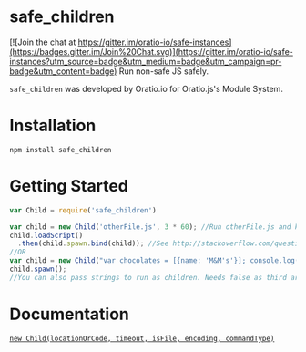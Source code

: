 # safe_children

[![Join the chat at https://gitter.im/oratio-io/safe-instances](https://badges.gitter.im/Join%20Chat.svg)](https://gitter.im/oratio-io/safe-instances?utm_source=badge&utm_medium=badge&utm_campaign=pr-badge&utm_content=badge)
Run non-safe JS safely.

`safe_children` was developed by Oratio.io for Oratio.js's Module System.

# Installation

`npm install safe_children`

# Getting Started

``` javascript
var Child = require('safe_children')

var child = new Child('otherFile.js', 3 * 60); //Run otherFile.js and kill it after 3 minutes
child.loadScript()
  .then(child.spawn.bind(child)); //See http://stackoverflow.com/questions/29756238/javascript-this-doesnt-work-when-calling-promises-instead-of-function
//OR
var child = new Child("var chocolates = [{name: 'M&M's'}]; console.log(chocolates.count)", 3 * 60, false);
child.spawn();
//You can also pass strings to run as children. Needs false as third argument.
```

# Documentation

[`new Child(locationOrCode, timeout, isFile, encoding, commandType)`](https://github.com/oratio-io/safe_children/blob/master/src/spawner.js#L8)
